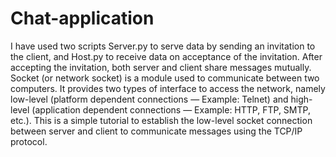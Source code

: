 # Chat-application

I have used two scripts Server.py to serve data by sending an invitation to the client, and Host.py to receive data on acceptance of the invitation.
After accepting the invitation, both server and client share messages mutually.
Socket (or network socket) is a module used to communicate between two computers.
It provides two types of interface to access the network, namely low-level (platform dependent connections — Example: Telnet) and high-level (application dependent connections — Example: HTTP, FTP, SMTP, etc.).
This is a simple tutorial to establish the low-level socket connection between server and client to communicate messages using the TCP/IP protocol.
